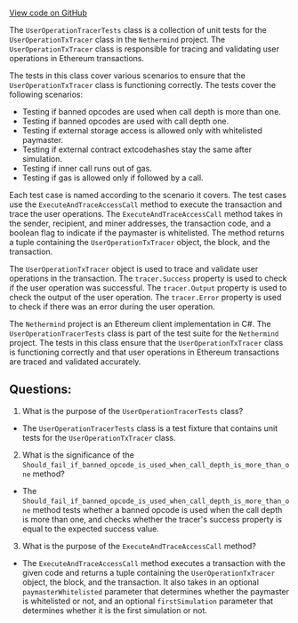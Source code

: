 [View code on GitHub](https://github.com/nethermindeth/nethermind/Nethermind.AccountAbstraction.Test/UserOperationTracerTests.cs)

The `UserOperationTracerTests` class is a collection of unit tests for the `UserOperationTxTracer` class in the `Nethermind` project. The `UserOperationTxTracer` class is responsible for tracing and validating user operations in Ethereum transactions. 

The tests in this class cover various scenarios to ensure that the `UserOperationTxTracer` class is functioning correctly. The tests cover the following scenarios:

- Testing if banned opcodes are used when call depth is more than one.
- Testing if banned opcodes are used with call depth one.
- Testing if external storage access is allowed only with whitelisted paymaster.
- Testing if external contract extcodehashes stay the same after simulation.
- Testing if inner call runs out of gas.
- Testing if gas is allowed only if followed by a call.

Each test case is named according to the scenario it covers. The test cases use the `ExecuteAndTraceAccessCall` method to execute the transaction and trace the user operations. The `ExecuteAndTraceAccessCall` method takes in the sender, recipient, and miner addresses, the transaction code, and a boolean flag to indicate if the paymaster is whitelisted. The method returns a tuple containing the `UserOperationTxTracer` object, the block, and the transaction.

The `UserOperationTxTracer` object is used to trace and validate user operations in the transaction. The `tracer.Success` property is used to check if the user operation was successful. The `tracer.Output` property is used to check the output of the user operation. The `tracer.Error` property is used to check if there was an error during the user operation.

The `Nethermind` project is an Ethereum client implementation in C#. The `UserOperationTracerTests` class is part of the test suite for the `Nethermind` project. The tests in this class ensure that the `UserOperationTxTracer` class is functioning correctly and that user operations in Ethereum transactions are traced and validated accurately.
## Questions: 
 1. What is the purpose of the `UserOperationTracerTests` class?
- The `UserOperationTracerTests` class is a test fixture that contains unit tests for the `UserOperationTxTracer` class.

2. What is the significance of the `Should_fail_if_banned_opcode_is_used_when_call_depth_is_more_than_one` method?
- The `Should_fail_if_banned_opcode_is_used_when_call_depth_is_more_than_one` method tests whether a banned opcode is used when the call depth is more than one, and checks whether the tracer's success property is equal to the expected success value.

3. What is the purpose of the `ExecuteAndTraceAccessCall` method?
- The `ExecuteAndTraceAccessCall` method executes a transaction with the given code and returns a tuple containing the `UserOperationTxTracer` object, the block, and the transaction. It also takes in an optional `paymasterWhitelisted` parameter that determines whether the paymaster is whitelisted or not, and an optional `firstSimulation` parameter that determines whether it is the first simulation or not.